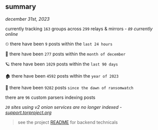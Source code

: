 
## summary
_december 31st, 2023_

currently tracking `163` groups across `299` relays & mirrors - _`89` currently online_

⏲ there have been `9` posts within the `last 24 hours`

🦈 there have been `277` posts within the `month of december`

🪐 there have been `1029` posts within the `last 90 days`

🏚 there have been `4592` posts within the `year of 2023`

🦕 there have been `9282` posts `since the dawn of ransomwatch`

there are `96` custom parsers indexing posts

_`20` sites using v2 onion services are no longer indexed - [support.torproject.org](https://support.torproject.org/onionservices/v2-deprecation/)_

> see the project [README](https://github.com/joshhighet/ransomwatch#ransomwatch--) for backend technicals
